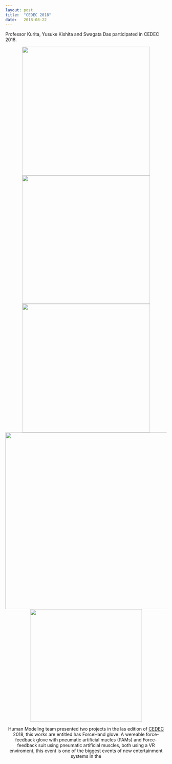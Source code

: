 ```yaml
---
layout: post
title:  "CEDEC 2018"
date:   2018-08-22
---
```


<p class="intro"><span class="dropcap">P</span>rofessor Kurita, Yusuke Kishita and Swagata Das participated in CEDEC 2018.</p>

<div style="text-align:center"><img src="https://humanmodeling.github.io//assets/img/cedec/1.jpg" width="400">

<div style="text-align:center"><img src="https://humanmodeling.github.io//assets/img/cedec/2.jpg" width="400">

<div style="text-align:center"><img src="https://humanmodeling.github.io//assets/img/cedec/4.jpg" width="400">

<div style="text-align:center"><img src="https://humanmodeling.github.io//assets/img/cedec/5.jpg" width="550">

<div style="text-align:center"><img src="https://humanmodeling.github.io//assets/img/cedec/6.jpg" width="350">

Human Modeling team presented two projects in the las edition of [CEDEC](https://2018.cedec.cesa.or.jp/) 2018, this works are entitled has ForceHand glove: A wereable force-feedback glove with pneumatic artificial mucles (PAMs) and Force-feedback suit using pneumatic artificial muscles, both using a VR enviroment, this event is one of the biggest events of new entertainment systems in the

